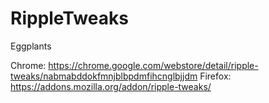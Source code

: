 # RippleTweaks
Eggplants

Chrome: https://chrome.google.com/webstore/detail/ripple-tweaks/nabmabddokfmnjblbpdmfihcnglbjjdm
Firefox: https://addons.mozilla.org/addon/ripple-tweaks/
